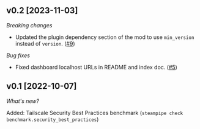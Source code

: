 ## v0.2 [2023-11-03]

_Breaking changes_

- Updated the plugin dependency section of the mod to use `min_version` instead of `version`. ([#9](https://github.com/turbot/steampipe-mod-tailscale-compliance/pull/9))

_Bug fixes_

- Fixed dashboard localhost URLs in README and index doc. ([#5](https://github.com/turbot/steampipe-mod-tailscale-compliance/pull/5))

## v0.1 [2022-10-07]

_What's new?_

Added: Tailscale Security Best Practices benchmark (`steampipe check benchmark.security_best_practices`)
